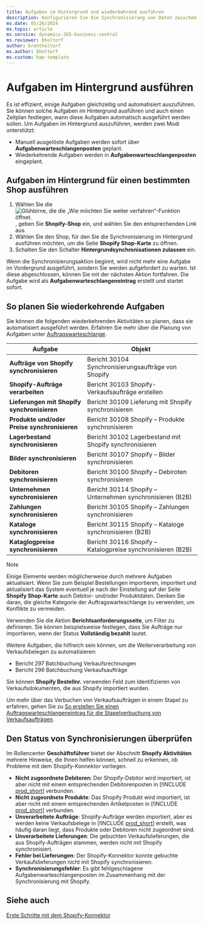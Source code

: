 ```yaml
---
title: Aufgaben im Hintergrund und wiederkehrend ausführen
description: Konfigurieren Sie die Synchronisierung von Daten zwischen Business Central und Shopify im Hintergrund.
ms.date: 05/26/2024
ms.topic: article
ms.service: dynamics-365-business-central
ms.reviewer: bholtorf
author: brentholtorf
ms.author: bholtorf
ms.custom: bap-template
---
```


# <a name="run-tasks-in-the-background"></a>Aufgaben im Hintergrund ausführen

Es ist effizient, einige Aufgaben gleichzeitig und automatisiert auszuführen. Sie können solche Aufgaben im Hintergrund ausführen und auch einen Zeitplan festlegen, wann diese Aufgaben automatisch ausgeführt werden sollen. Um Aufgaben im Hintergrund auszuführen, werden zwei Modi unterstützt:

- Manuell ausgelöste Aufgaben werden sofort über **Aufgabenwarteschlangenposten** geplant.
- Wiederkehrende Aufgaben werden in **Aufgabenwarteschlangenposten** eingeplant.

## <a name="run-tasks-in-the-background-for-a-specific-shop"></a>Aufgaben im Hintergrund für einen bestimmten Shop ausführen

1. Wählen Sie die ![Glühbirne, die die „Wie möchten Sie weiter verfahren“-Funktion öffnet.](../media/ui-search/search_small.png "Wie möchten Sie weiter verfahren?") , geben Sie **Shopify-Shop** ein, und wählen Sie den entsprechenden Link aus.
2. Wählen Sie den Shop, für den Sie die Synchronisierung im Hintergrund ausführen möchten, um die Seite **Shopify Shop-Karte** zu öffnen.
3. Schalten Sie den Schalter **Hintergrundsynchronisationen zulassen** ein.

Wenn die Synchronisierungsaktion beginnt, wird nicht mehr eine Aufgabe im Vordergrund ausgeführt, sondern Sie werden aufgefordert zu warten. Ist diese abgeschlossen, können Sie mit der nächsten Aktion fortfahren. Die Aufgabe wird als **Aufgabenwarteschlangeneintrag** erstellt und startet sofort.

## <a name="to-schedule-recurring-tasks"></a>So planen Sie wiederkehrende Aufgaben

Sie können die folgenden wiederkehrenden Aktivitäten so planen, dass sie automatisiert ausgeführt werden. Erfahren Sie mehr über die Planung von Aufgaben unter [Auftragswarteschlange](../admin-job-queues-schedule-tasks.md).

|Aufgabe|Objekt|
|------|------------|
|**Aufträge von Shopify synchronisieren**|Bericht 30104 Synchronisierungsaufträge von Shopify|
|**Shopify-Aufträge verarbeiten**|Bericht 30103 Shopify-Verkaufsaufträge erstellen|
|**Lieferungen mit Shopify synchronisieren**|Bericht 30109 Lieferung mit Shopify synchronisieren|
|**Produkte und/oder Preise synchronisieren**|Bericht 30108 Shopify – Produkte synchronisieren|
|**Lagerbestand synchronisieren**|Bericht 30102 Lagerbestand mit Shopify synchronisieren|
|**Bilder synchronisieren**|Bericht 30107 Shopify – Bilder synchronisieren|
|**Debitoren synchronisieren**|Bericht 30100 Shopify – Debiroten synchronisieren|
|**Unternehmen synchronisieren**|Bericht 30114 Shopify – Unternehmen synchronisieren (B2B)|
|**Zahlungen synchronisieren**|Bericht 30105 Shopify – Zahlungen synchronisieren|
|**Kataloge synchronisieren**|Bericht 30115 Shopify – Kataloge synchronisieren (B2B)|
|**Kataglogpreise synchronisieren**|Bericht 30116 Shopify – Katalogpreise synchronisieren (B2B)|

> [!NOTE]
> Einige Elemente werden möglicherweise durch mehrere Aufgaben aktualisiert. Wenn Sie zum Beispiel Bestellungen importieren, importiert und aktualisiert das System eventuell je nach der Einstellung auf der Seite **Shopify Shop-Karte** auch Debitor- und/oder Produktdaten. Denken Sie daran, die gleiche Kategorie der Auftragswarteschlange zu verwenden, um Konflikte zu vermeiden.
>
> Verwenden Sie die Aktion **Berichtsanforderungsseite**, um Filter zu definieren. Sie können beispielsweise festlegen, dass Sie Aufträge nur importieren, wenn der Status **Vollständig bezahlt** lautet.

Weitere Aufgaben, die hilfreich sein können, um die Weiterverarbeitung von Verkaufsbelegen zu automatisieren:

- Bericht 297 Batchbuchung Verkaufsrechnungen
- Bericht 296 Batchbuchung Verkaufsaufträge

Sie können **Shopify Bestellnr.** verwenden Feld zum Identifizieren von Verkaufsdokumenten, die aus Shopify importiert wurden.

Um mehr über das Verbuchen von Verkaufsaufträgen in einem Stapel zu erfahren, gehen Sie zu [So erstellen Sie einen Auftragswarteschlangeneintrag für die Stapelverbuchung von Verkaufsaufträgen](../ui-batch-posting.md#to-create-a-job-queue-entry-for-batch-posting-of-sales-orders).

## <a name="to-check-the-status-of-synchronization"></a>Den Status von Synchronisierungen überprüfen

Im Rollencenter **Geschäftsführer** bietet der Abschnitt **Shopify Aktivitäten** mehrere Hinweise, die Ihnen helfen können, schnell zu erkennen, ob Probleme mit dem Shopify-Konnektor vorliegen.

- **Nicht zugeordnete Debitoren**: Der Shopify-Debitor wird importiert, ist aber nicht mit einem entsprechenden Debitorenposten in [!INCLUDE [prod_short](../includes/prod_short.md)] verbunden.
- **Nicht zugeordnete Produkte**: Das Shopify Produkt wird importiert, ist aber nicht mit einem entsprechenden Artikelposten in [!INCLUDE [prod_short](../includes/prod_short.md)] verbunden.
- **Unverarbeitete Aufträge**: Shopify-Aufträge werden importiert, aber es werden keine Verkaufsbelege in [!INCLUDE [prod_short](../includes/prod_short.md)] erstellt, was häufig daran liegt, dass Produkte oder Debitoren nicht zugeordnet sind.
- **Unverarbeitete Lieferungen**: Die gebuchten Verkaufslieferungen, die aus Shopify-Aufträgen stammen, werden nicht mit Shopify synchronisiert.
- **Fehler bei Lieferungen**: Der Shopify-Konnektor konnte gebuchte Verkaufslieferungen nicht mit Shopify synchronisieren.
- **Synchronisierungsfehler**: Es gibt fehlgeschlagene Aufgabenwarteschlangenposten im Zusammenhang mit der Synchronisierung mit Shopify.

## <a name="see-also"></a>Siehe auch

[Erste Schritte mit dem Shopify-Konnektor](get-started.md)  
